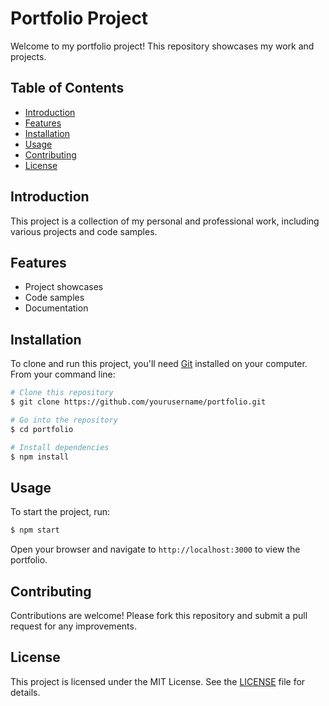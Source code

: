 # Portfolio Project

Welcome to my portfolio project! This repository showcases my work and projects.

## Table of Contents

- [Introduction](#introduction)
- [Features](#features)
- [Installation](#installation)
- [Usage](#usage)
- [Contributing](#contributing)
- [License](#license)

## Introduction

This project is a collection of my personal and professional work, including various projects and code samples.

## Features

- Project showcases
- Code samples
- Documentation

## Installation

To clone and run this project, you'll need [Git](https://git-scm.com) installed on your computer. From your command line:

```bash
# Clone this repository
$ git clone https://github.com/yourusername/portfolio.git

# Go into the repository
$ cd portfolio

# Install dependencies
$ npm install
```

## Usage

To start the project, run:

```bash
$ npm start
```

Open your browser and navigate to `http://localhost:3000` to view the portfolio.

## Contributing

Contributions are welcome! Please fork this repository and submit a pull request for any improvements.

## License

This project is licensed under the MIT License. See the [LICENSE](LICENSE) file for details.